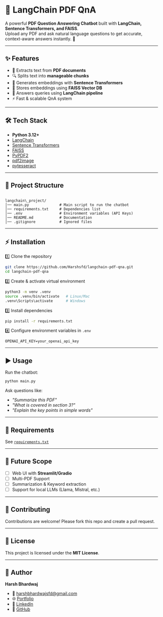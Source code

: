 # 📄 LangChain PDF QnA  

A powerful **PDF Question Answering Chatbot** built with **LangChain, Sentence Transformers, and FAISS**.  
Upload any PDF and ask natural language questions to get accurate, context-aware answers instantly. 🚀  

---

## ✨ Features  
- 📑 Extracts text from **PDF documents**  
- 🔍 Splits text into **manageable chunks**  
- 🧠 Generates embeddings with **Sentence Transformers**  
- 📂 Stores embeddings using **FAISS Vector DB**  
- 🤖 Answers queries using **LangChain pipeline**  
- ⚡ Fast & scalable QnA system  

---

## 🛠️ Tech Stack  
- **Python 3.12+**  
- [LangChain](https://www.langchain.com/)  
- [Sentence Transformers](https://www.sbert.net/)  
- [FAISS](https://github.com/facebookresearch/faiss)  
- [PyPDF2](https://pypi.org/project/pypdf2/)  
- [pdf2image](https://pypi.org/project/pdf2image/)  
- [pytesseract](https://pypi.org/project/pytesseract/)  

---

## 📂 Project Structure  

```

langchain\_project/
│── main.py              # Main script to run the chatbot
│── requirements.txt     # Dependencies list
│── .env                 # Environment variables (API Keys)
│── README.md            # Documentation
│── .gitignore           # Ignored files

````

---

## ⚡ Installation  

1️⃣ Clone the repository  
```bash
git clone https://github.com/Harshsfd/langchain-pdf-qna.git
cd langchain-pdf-qna
````

2️⃣ Create & activate virtual environment

```bash
python3 -m venv .venv
source .venv/bin/activate   # Linux/Mac
.venv\Scripts\activate      # Windows
```

3️⃣ Install dependencies

```bash
pip install -r requirements.txt
```

4️⃣ Configure environment variables in `.env`

```
OPENAI_API_KEY=your_openai_api_key
```

---

## ▶️ Usage

Run the chatbot:

```bash
python main.py
```

Ask questions like:

* *"Summarize this PDF"*
* *"What is covered in section 3?"*
* *"Explain the key points in simple words"*

---

## 📌 Requirements

See [`requirements.txt`](requirements.txt)

---

## 🚀 Future Scope

* [ ] Web UI with **Streamlit/Gradio**
* [ ] Multi-PDF Support
* [ ] Summarization & Keyword extraction
* [ ] Support for local LLMs (Llama, Mistral, etc.)

---

## 🤝 Contributing

Contributions are welcome! Please fork this repo and create a pull request.

---

## 📜 License

This project is licensed under the **MIT License**.

---

## 👤 Author

**Harsh Bhardwaj**

* 📧 [harshbhardwajsfd@gmail.com](mailto:harshbhardwajsfd@gmail.com)
* 🌐 [Portfolio](https://harshbhardwaj-portfolio.vercel.app)
* 💼 [LinkedIn](https://www.linkedin.com/in/harshsfd)
* 🐙 [GitHub](https://github.com/Harshsfd)

